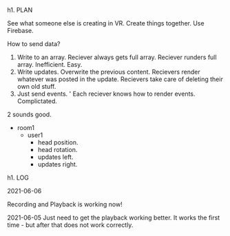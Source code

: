h1. PLAN

See what someone else is creating in VR.
Create things together.
Use Firebase.

How to send data?

1. Write to an array. Reciever always gets full array. Reciever runders full array.
   Inefficient. Easy.
2. Write updates. Overwrite the previous content.
   Recievers render whatever was posted in the update.
   Recievers take care of deleting their own old stuff.
3. Just send events. '
   Each reciever knows how to render events.
   Complictated.

2 sounds good.

- room1
  - user1
    - head position.
    - head rotation.
    - updates left.
    - updates right.

h1. LOG

2021-06-06

Recording and Playback is working now!

2021-06-05
Just need to get the playback working better.
It works the first time - but after that does not work correctly.
